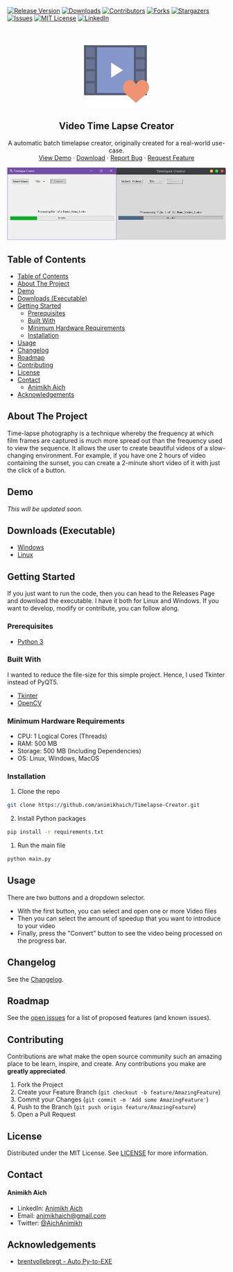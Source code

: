 [![Release Version][release-shield]][release-url]
[![Downloads][downloads-shield]][downloads-url]
[![Contributors][contributors-shield]][contributors-url]
[![Forks][forks-shield]][forks-url]
[![Stargazers][stars-shield]][stars-url]
[![Issues][issues-shield]][issues-url]
[![MIT License][license-shield]][license-url]
[![LinkedIn][linkedin-shield]][linkedin-url]

<!-- PROJECT LOGO -->
<br />
<p align="center">
    <img src="assets/icon.png" alt="Logo" width="150" height="150">

  <h2 align="center">Video Time Lapse Creator</h2>

  <p align="center">
    A automatic batch timelapse creator, originally created for a real-world use-case.
    <br />
    <a href="https://github.com/animikhaich/Timelapse-Creator#demo">View Demo</a>
    ·
    <a href="https://github.com/animikhaich/Timelapse-Creator/releases/latest">Download</a>
    ·
    <a href="https://github.com/animikhaich/Timelapse-Creator/issues/new">Report Bug</a>
    ·
    <a href="https://github.com/animikhaich/Timelapse-Creator/issues/new">Request Feature</a>
  </p>
</p>

![Video Time Lapse Creator][product-screenshot]

<!-- TABLE OF CONTENTS -->

## Table of Contents

- [Table of Contents](#table-of-contents)
- [About The Project](#about-the-project)
- [Demo](#demo)
- [Downloads (Executable)](#downloads-executable)
- [Getting Started](#getting-started)
  - [Prerequisites](#prerequisites)
  - [Built With](#built-with)
  - [Minimum Hardware Requirements](#minimum-hardware-requirements)
  - [Installation](#installation)
- [Usage](#usage)
- [Changelog](#changelog)
- [Roadmap](#roadmap)
- [Contributing](#contributing)
- [License](#license)
- [Contact](#contact)
    - [Animikh Aich](#animikh-aich)
- [Acknowledgements](#acknowledgements)

<!-- ABOUT THE PROJECT -->

## About The Project

Time-lapse photography is a technique whereby the frequency at which film frames are captured is much more spread out than the frequency used to view the sequence. It allows the user to create beautiful videos of a slow-changing environment. For example, if you have one 2 hours of video containing the sunset, you can create a 2-minute short video of it with just the click of a button.

## Demo 
_This will be updated soon._

## Downloads (Executable)

- [Windows](https://github.com/animikhaich/Timelapse-Creator/releases/latest/download/Time-Lapse-Creator-windows-x64.exe)
- [Linux](https://github.com/animikhaich/Timelapse-Creator/releases/latest/download/Time-Lapse-Creator-linux-x64.run)

<!-- GETTING STARTED -->

## Getting Started

If you just want to run the code, then you can head to the Releases Page and download the executable. I have it both for Linux and Windows. If you want to develop, modify or contribute, you can follow along.

### Prerequisites

- [Python 3](https://www.python.org/)

### Built With

I wanted to reduce the file-size for this simple project. Hence, I used Tkinter instead of PyQT5.

- [Tkinter](https://docs.python.org/3/library/tkinter.html)
- [OpenCV](https://opencv.org/)

### Minimum Hardware Requirements

- CPU: 1 Logical Cores (Threads)
- RAM: 500 MB
- Storage: 500 MB (Including Dependencies)
- OS: Linux, Windows, MacOS

### Installation

1. Clone the repo

```sh
git clone https://github.com/animikhaich/Timelapse-Creator.git
```

2. Install Python packages

```sh
pip install -r requirements.txt
```

1. Run the main file

```sh
python main.py
```

<!-- USAGE EXAMPLES -->

## Usage

There are two buttons and a dropdown selector.

- With the first button, you can select and open one or more Video files
- Then you can select the amount of speedup that you want to introduce to your video
- Finally, press the "Convert" button to see the video being processed on the progress bar. 

<!-- CHANGELOG -->

## Changelog

See the [Changelog](CHANGELOG.md).

<!-- ROADMAP -->

## Roadmap

See the [open issues](https://github.com/animikhaich/Timelapse-Creator/issues?q=is%3Aopen) for a list of proposed features (and known issues).

<!-- CONTRIBUTING -->

## Contributing

Contributions are what make the open source community such an amazing place to be learn, inspire, and create. Any contributions you make are **greatly appreciated**.

1. Fork the Project
2. Create your Feature Branch (`git checkout -b feature/AmazingFeature`)
3. Commit your Changes (`git commit -m 'Add some AmazingFeature'`)
4. Push to the Branch (`git push origin feature/AmazingFeature`)
5. Open a Pull Request

<!-- LICENSE -->

## License

Distributed under the MIT License. See [LICENSE](LICENSE.md) for more information.

<!-- CONTACT -->

## Contact

#### Animikh Aich

- LinkedIn: [Animikh Aich](https://www.linkedin.com/in/animikh-aich/)
- Email: [animikhaich@gmail.com](mailto:animikhaich@gmail.com)
- Twitter: [@AichAnimikh](https://twitter.com/AichAnimikh)

<!-- ACKNOWLEDGEMENTS -->

## Acknowledgements

- [brentvollebregt - Auto Py-to-EXE](https://github.com/brentvollebregt/auto-py-to-exe)

<!-- MARKDOWN LINKS & IMAGES -->

[release-shield]: https://img.shields.io/github/release/animikhaich/Timelapse-Creator.svg?style=flat-square
[release-url]: https://github.com/animikhaich/Timelapse-Creator/releases
[downloads-shield]: https://img.shields.io/github/downloads/animikhaich/Timelapse-Creator/total.svg?style=flat-square
[downloads-url]: https://github.com/animikhaich/Timelapse-Creator/releases
[contributors-shield]: https://img.shields.io/github/contributors/animikhaich/Timelapse-Creator.svg?style=flat-square
[contributors-url]: https://github.com/animikhaich/Timelapse-Creator/graphs/contributors
[forks-shield]: https://img.shields.io/github/forks/animikhaich/Timelapse-Creator.svg?style=flat-square
[forks-url]: https://github.com/animikhaich/Timelapse-Creator/network/members
[stars-shield]: https://img.shields.io/github/stars/animikhaich/Timelapse-Creator.svg?style=flat-square
[stars-url]: https://github.com/animikhaich/Timelapse-Creator/stargazers
[issues-shield]: https://img.shields.io/github/issues/animikhaich/Timelapse-Creator.svg?style=flat-square
[issues-url]: https://github.com/animikhaich/Timelapse-Creator/issues
[license-shield]: https://img.shields.io/github/license/animikhaich/Timelapse-Creator.svg?style=flat-square
[license-url]: https://github.com/animikhaich/Timelapse-Creator/blob/master/LICENSE.md
[linkedin-shield]: https://img.shields.io/badge/-LinkedIn-black.svg?style=flat-square&logo=linkedin&colorB=555
[linkedin-url]: https://linkedin.com/in/animikh-aich/
[product-screenshot]: assets/screenshot.png

